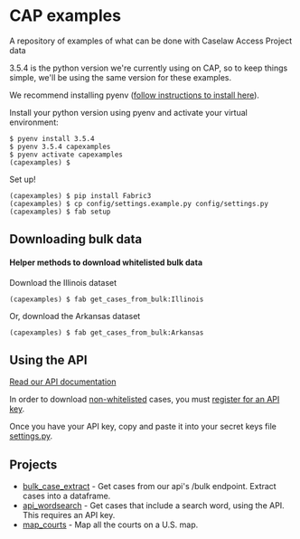 # CAP examples

A repository of examples of what can be done with Caselaw Access Project data

3.5.4 is the python version we're currently using on CAP, so to keep things simple, we'll be using the same version for these examples.
 
We recommend installing pyenv ([follow instructions to install here](https://github.com/pyenv/pyenv)). 

Install your python version using pyenv and activate your virtual environment:
```
$ pyenv install 3.5.4 
$ pyenv 3.5.4 capexamples
$ pyenv activate capexamples
(capexamples) $ 
```

Set up! 
```
(capexamples) $ pip install Fabric3
(capexamples) $ cp config/settings.example.py config/settings.py
(capexamples) $ fab setup
```

## Downloading bulk data

#### Helper methods to download whitelisted bulk data 
Download the Illinois dataset
```
(capexamples) $ fab get_cases_from_bulk:Illinois
```

Or, download the Arkansas dataset
```
(capexamples) $ fab get_cases_from_bulk:Arkansas
```
 
## Using the API
[Read our API documentation](https://case.law/api/)

In order to download [non-whitelisted](https://case.law/api/#limits) cases, you must [register for an API key](https://case.law/user/register/).

Once you have your API key, copy and paste it into your secret keys file [settings.py](config/settings.py).


## Projects
- [bulk_case_extract](bulk_extract/extract_cases.ipynb) - Get cases from our api's /bulk endpoint. Extract cases into a dataframe.  
- [api_wordsearch](api_wordsearch/wordsearch.py) - Get cases that include a search word, using the API. This requires an API key.
- [map_courts](map_courts/map_courts.ipynb) - Map all the courts on a U.S. map.

